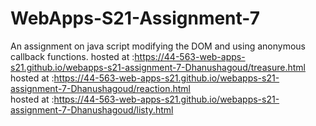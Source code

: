 # WebApps-S21-Assignment-7
An assignment on java script modifying the DOM and using anonymous callback functions.
hosted at :https://44-563-web-apps-s21.github.io/webapps-s21-assignment-7-Dhanushagoud/treasure.html<br>
hosted at :https://44-563-web-apps-s21.github.io/webapps-s21-assignment-7-Dhanushagoud/reaction.html<br>
hosted at :https://44-563-web-apps-s21.github.io/webapps-s21-assignment-7-Dhanushagoud/listy.html<br>
